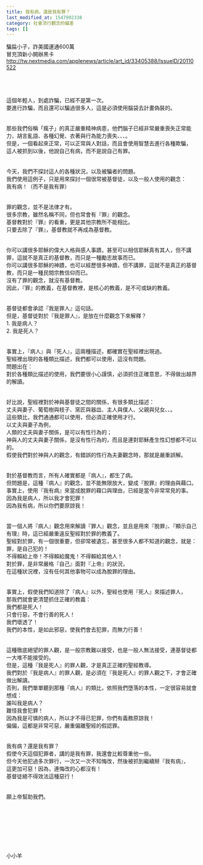 ```yaml
---
title: 我有病，還是我有罪？
last_modified_at: 1547992338
category: 社會流行觀念的偏差
tags: []
---
```


騙扁小子，詐美國運通600萬<br>冒充頂新小開辦黑卡<br>http://tw.nextmedia.com/applenews/article/art_id/33405388/IssueID/20110522<br><br><!--more--><br><br><br>這個年輕人，到處詐騙，已經不是第一次。<br>要進行詐騙，而且還可以騙過很多人，這是必須使用腦袋去計畫偽裝的。<br><br><br>那些我們俗稱「瘋子」的真正嚴重精神病患，他們腦子已經非常嚴重喪失正常能力，胡言亂語、各種幻覺、衣著與行為能力喪失、、、。<br>但是，一個看起來正常，可以正常與人對話，而且會使用智慧去進行各種欺騙，<br>這人被抓到以後，他說自己有病，而不是說自己有罪。<br><br><br>今天，我們不探討這人的各種狀況，以及被騙者的問題。<br>我們使用這例子，只是用來探討一個很常被基督徒，以及一般人使用的觀念：<br>我有病！（而不是我有罪）<br><br><br>罪的觀念，並不是法律才有。<br>很多宗教，雖然名稱不同，但也常會有『罪』的觀念。<br>基督教對於『罪』的看重，更是其他宗教所不能相比。<br>只要去除了『罪』，基督教就不再成為基督教。<br><br><br>你可以講很多耶穌的偉大人格與感人事蹟，甚至可以相信耶穌真有其人，但不講罪，這就不是真正的基督教，而只是一種勵志故事而已。<br>你可以講很多耶穌的神蹟，也可以經歷很多神蹟，但不講罪，這就不是真正的基督教，而只是一種民間宗教信仰而已。<br>沒有了罪的觀念，就沒有基督教。<br>因此，『罪』的教義，在基督教裡，是核心的教義，是不可或缺的教義。<br><br><br>基督徒都會承認『我是罪人』這句話。<br>但是，基督徒對於『我是罪人』，是放在什麼觀念下來解釋？<br>1.	我是病人？<br>2.	我是死人？<br><br><br>事實上，『病人』與『死人』，這兩種描述，都確實在聖經裡出現過。<br>聖經裡出現的各種類比描述，我們都可以使用，這沒有問題。<br>問題出在：<br>對於各種類比描述的使用，我們要很小心謹慎，必須抓住正確意思，不得做出越界的解讀。<br><br><br>好比說，聖經裡對於神與基督徒之間的關係，有很多類比描述：<br>丈夫與妻子、葡萄樹與枝子、窯匠與器皿、主人與僕人、父親與兒女、、。<br>這些類比，我們通通都可以使用，但必須正確使用才行。<br>以丈夫與妻子為例，<br>人類的丈夫與妻子關係，是可以有性行為的；<br>神與人的丈夫與妻子關係，是沒有性行為的，而且是連對耶穌產生性幻想都不可以的。<br>假使我們對於神與人的觀念，有錯誤的性行為夫妻觀念時，那就是嚴重誤解。<br><br><br>對於基督教而言，所有人確實都是『病人』，都生了病。<br>但問題是，這種『病人』的觀念，並不能無限放大，變成『脫罪』的理由與藉口。<br>事實上，使用『我有病』來當成脫罪的藉口與理由，已經是當今非常常見的事。<br>因為我是病人，所以我才會犯罪！<br>因為我有病，所以你們要原諒我！<br><br><br>當一個人將『病人』觀念用來解讀『罪人』觀念，並且是用來『脫罪』、『顯示自己有理』時，這已經嚴重違反聖經對於罪的教義了。<br>聖經對於罪，有一個很重要，但卻常被遺忘，甚至很多人都不知道的觀念，就是：<br>罪，是自己犯的！<br>不得賴給上帝！不得賴給魔鬼！不得賴給其他人！<br>對於罪，是非常嚴格『自己』面對『上帝』的狀況，<br>在這種狀況裡，沒有任何其他事物可以成為脫罪的理由。<br><br><br>事實上，假使我們知道除了『病人』以外，聖經也使用『死人』來描述罪人，<br>那我們就會更清楚抓住正確的教義：<br>我們都是死人！<br>只會行惡，不會行善的死人！<br>我們壞透了！<br>我們的本性，是如此邪惡，使我們會去犯罪，而無力行善！<br><br><br>這種徹底絕望的罪人觀，是一般宗教難以接受，也是一般人無法接受，連基督徒都一大堆不能接受的。<br>但是，這種『我是死人』的罪人觀，才是真正正確的聖經教導。<br>我們對於『我是病人』的罪人觀，是必須在『我是死人』的罪人觀之下，才會正確做出解讀。<br>否則，我們單單聽到那種『病人』的類比，依照我們墮落的本性，一定很容易就會想成：<br>誰叫我是病人？<br>難怪我會犯罪！<br>因為我是可憐的病人，所以才不得已犯罪，你們有義務原諒我！<br>偏偏，這都是非常可惡，嚴重偏離聖經的假認罪。<br><br><br>我有病？還是我有罪？<br>假使今天這個犯罪者，講的是我有罪，我還會比較尊重他一些。<br>但今天他犯過多次罪行，一次又一次不知悔改，然後被抓到繼續掰『我有病』，<br>這更加可惡！因為，連悔改的心都沒有！<br>基督徒絕不得效法這種惡行！<br><br><br>願上帝幫助我們。<br><br><br><br><br><br><br><br><br>小小羊<br><br>
